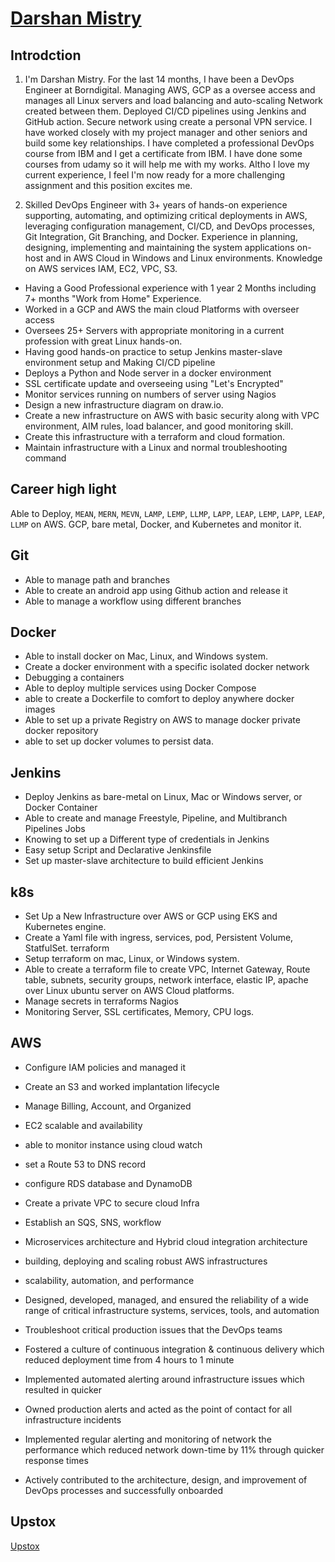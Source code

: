 
# [Darshan Mistry](https://1111darsh.com/)

## Introdction

1. I'm Darshan Mistry. For the last 14 months, I have been a DevOps Engineer at Borndigital. Managing AWS, GCP as a oversee access and manages all Linux servers and load balancing and auto-scaling Network created between them. Deployed CI/CD pipelines using Jenkins and GitHub action. Secure network using create a personal VPN service. I have worked closely with my project manager and other seniors and build some key relationships. I have completed a professional DevOps course from IBM and I get a certificate from IBM. I have done some courses from udamy so it will help me with my works. Altho I love my current experience, I feel I'm now ready for a more challenging assignment and this position excites me.

2.  Skilled DevOps Engineer with 3+ years of hands-on experience supporting, automating, and optimizing critical deployments in AWS, leveraging configuration management, CI/CD, and DevOps processes, Git Integration, Git Branching, and Docker. Experience in planning, designing, implementing and maintaining the system applications on-host and in AWS Cloud in Windows and Linux environments. Knowledge on AWS services IAM, EC2, VPC, S3.

- Having a Good Professional experience with 1 year 2 Months including 7+ months "Work from Home" Experience.
- Worked in a GCP and AWS the main cloud Platforms with overseer access
- Oversees 25+ Servers with appropriate monitoring in a current profession with great Linux hands-on.
- Having good hands-on practice to setup Jenkins master-slave environment setup and Making CI/CD pipeline
- Deploys a Python and Node server in a docker environment
- SSL certificate update and overseeing using "Let's Encrypted"
- Monitor services running on numbers of server using Nagios
- Design a new infrastructure diagram on draw.io.
- Create a new infrastructure on AWS with basic security along with VPC environment, AIM rules, load balancer, and good monitoring skill.
- Create this infrastructure with a terraform and cloud formation.
- Maintain infrastructure with a Linux and normal troubleshooting command




## Career high light
Able to Deploy, `MEAN`, `MERN`, `MEVN`, `LAMP`, `LEMP`, `LLMP`, `LAPP`, `LEAP`, `LEMP`, `LAPP`, `LEAP`, `LLMP` on AWS. GCP, bare metal, Docker, and Kubernetes and monitor it.

## Git
- Able to manage path and branches
- Able to create an android app using Github action and release it
- Able to manage a workflow using different branches

## Docker
- Able to install docker on Mac, Linux, and Windows system.
- Create a docker environment with a specific isolated docker network
- Debugging a containers
- Able to deploy multiple services using Docker Compose
- able to create a Dockerfile to comfort to deploy anywhere docker images
- Able to set up a private Registry on AWS to manage docker private docker repository
- able to set up docker volumes to persist data.
## Jenkins
- Deploy Jenkins as bare-metal on Linux, Mac or Windows server, or Docker Container
- Able to create and manage Freestyle, Pipeline, and Multibranch Pipelines Jobs
- Knowing to set up a Different type of credentials in Jenkins
- Easy setup Script and Declarative Jenkinsfile 
- Set up master-slave architecture to build efficient Jenkins
## k8s
- Set Up a New Infrastructure over AWS or GCP using EKS and Kubernetes engine. 
- Create a Yaml file with ingress, services, pod, Persistent Volume, StatfulSet.
terraform
- Setup terraform on mac, Linux, or Windows system.
- Able to create a terraform file to create VPC, Internet Gateway, Route table, subnets, security groups, network interface, elastic IP, apache over Linux ubuntu server on AWS Cloud platforms.
- Manage secrets in terraforms
Nagios
- Monitoring Server, SSL certificates, Memory, CPU logs.
## AWS
- Configure IAM policies and managed it
- Create an S3 and worked implantation lifecycle
- Manage Billing, Account, and Organized
- EC2 scalable and availability
- able to monitor instance using cloud watch
- set a Route 53 to DNS record
- configure RDS database and DynamoDB
- Create a private VPC to secure cloud Infra 
- Establish an SQS, SNS, workflow
-  Microservices architecture and Hybrid cloud integration architecture


- building, deploying and scaling robust AWS infrastructures
- scalability, automation, and performance
- Designed, developed, managed, and ensured the reliability of a wide range of critical infrastructure systems, services, tools, and automation
- Troubleshoot critical production issues that the DevOps teams
- Fostered a culture of continuous integration & continuous delivery which reduced deployment time from 4 hours to 1 minute
- Implemented automated alerting around infrastructure issues which resulted in quicker
- Owned production alerts and acted as the point of contact for all
infrastructure incidents
- Implemented regular alerting and monitoring of network
the performance which reduced network down-time by 11% through
quicker response times
- Actively contributed to the architecture, design, and improvement of
DevOps processes and successfully onboarded

## Upstox

[Upstox](https://www.upwork.com/o/profiles/users/~011408d1541194b628/?s=1110580753140797440)